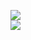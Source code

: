 [![](https://img.shields.io/badge/Made%20With-Github%20Spray-lightgrey.svg?style=for-the-badge&logo=github)](https://github.com/Annihil/github-spray#16356)  
[![](https://i.imgur.com/2DrTn0Z.gif)](https://github.com/Annihil/github-spray)